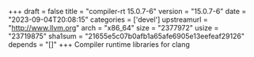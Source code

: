 +++
draft = false
title = "compiler-rt 15.0.7-6"
version = "15.0.7-6"
date = "2023-09-04T20:08:15"
categories = ['devel']
upstreamurl = "http://www.llvm.org"
arch = "x86_64"
size = "2377972"
usize = "23719875"
sha1sum = "21655e5c07b0afb1a65afe6905e13eefeaf29126"
depends = "[]"
+++
Compiler runtime libraries for clang